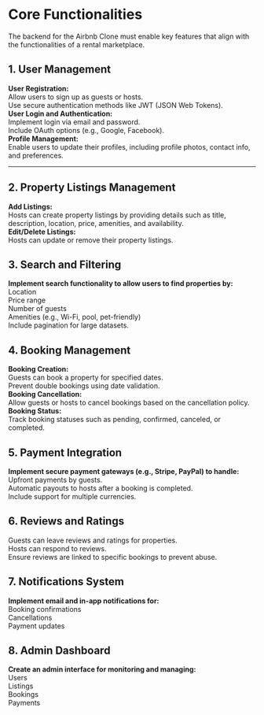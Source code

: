 # Core Functionalities
The backend for the Airbnb Clone must enable key features that align with the functionalities of a rental marketplace.

## 1. User Management
**User Registration:**  
Allow users to sign up as guests or hosts.  
Use secure authentication methods like JWT (JSON Web Tokens).  
**User Login and Authentication:**  
Implement login via email and password.  
Include OAuth options (e.g., Google, Facebook).  
**Profile Management:**  
Enable users to update their profiles, including profile photos, contact info, and preferences.  

---

## 2. Property Listings Management
**Add Listings:**  
Hosts can create property listings by providing details such as title, description, location, price, amenities, and availability.  
**Edit/Delete Listings:**  
Hosts can update or remove their property listings.  
## 3. Search and Filtering
**Implement search functionality to allow users to find properties by:**  
Location  
Price range  
Number of guests  
Amenities (e.g., Wi-Fi, pool, pet-friendly)  
Include pagination for large datasets.  
## 4. Booking Management
**Booking Creation:**  
Guests can book a property for specified dates.  
Prevent double bookings using date validation.  
**Booking Cancellation:**  
Allow guests or hosts to cancel bookings based on the cancellation policy.  
**Booking Status:**  
Track booking statuses such as pending, confirmed, canceled, or completed.  
## 5. Payment Integration
**Implement secure payment gateways (e.g., Stripe, PayPal) to handle:**  
Upfront payments by guests.  
Automatic payouts to hosts after a booking is completed.  
Include support for multiple currencies.  
## 6. Reviews and Ratings
Guests can leave reviews and ratings for properties.  
Hosts can respond to reviews.  
Ensure reviews are linked to specific bookings to prevent abuse.  
## 7. Notifications System
**Implement email and in-app notifications for:**  
Booking confirmations  
Cancellations  
Payment updates  
## 8. Admin Dashboard
**Create an admin interface for monitoring and managing:**  
Users  
Listings  
Bookings  
Payments  
